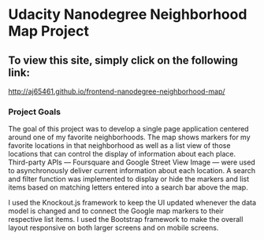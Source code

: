 Udacity Nanodegree Neighborhood Map Project
===========================================
To view this site, simply click on the following link:
------------------------------------------------------
http://aj65461.github.io/frontend-nanodegree-neighborhood-map/

### Project Goals

The goal of this project was to develop a single page application centered
around one of my favorite neighborhoods. The map shows markers for my favorite
locations in that neighborhood as well as a list view of those locations that
can control the display of information about each place. Third-party APIs —
Foursquare and Google Street View Image — were used to asynchronously deliver 
current information about each location. A search and filter function was 
implemented to display or hide the markers and list items based on matching 
letters entered into a search bar above the map. 

I used the Knockout.js framework to keep the UI updated whenever the data model 
is changed and to connect the Google map markers to their respective list items.
I used the Bootstrap framework to make the overall layout responsive on both 
larger screens and on mobile screens.
